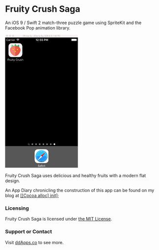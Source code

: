 # Fruity Crush Saga
An iOS 9 / Swift 2 match-three puzzle game using SpriteKit and the Facebook Pop animation library.

![](art/screenshot/fruitycrush15.gif?raw=true)

Fruity Crush Saga uses delicious and healthy fruits with a modern flat design.

An App Diary chronicling the construction of this app can be found on my blog at [[[Cocoa alloc] init]](http://cocoaallocinit.com/category/fruity-crush/);

### Licensing
Fruity Crush Saga is licensed under [the MIT License](LICENSE).

### Support or Contact
Visit [ddApps.co](http://ddapps.co) to see more.